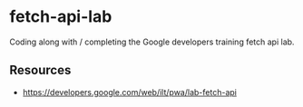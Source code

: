 # fetch-api-lab

Coding along with / completing the Google developers training fetch api lab.

## Resources
* https://developers.google.com/web/ilt/pwa/lab-fetch-api
